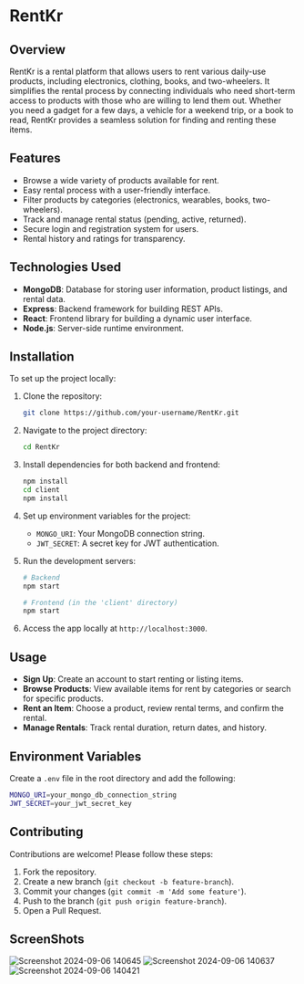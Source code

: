 # RentKr

## Overview

RentKr is a rental platform that allows users to rent various daily-use products, including electronics, clothing, books, and two-wheelers. It simplifies the rental process by connecting individuals who need short-term access to products with those who are willing to lend them out. Whether you need a gadget for a few days, a vehicle for a weekend trip, or a book to read, RentKr provides a seamless solution for finding and renting these items.

## Features

- Browse a wide variety of products available for rent.
- Easy rental process with a user-friendly interface.
- Filter products by categories (electronics, wearables, books, two-wheelers).
- Track and manage rental status (pending, active, returned).
- Secure login and registration system for users.
- Rental history and ratings for transparency.
  
## Technologies Used

- **MongoDB**: Database for storing user information, product listings, and rental data.
- **Express**: Backend framework for building REST APIs.
- **React**: Frontend library for building a dynamic user interface.
- **Node.js**: Server-side runtime environment.

## Installation

To set up the project locally:

1. Clone the repository:
   ```bash
   git clone https://github.com/your-username/RentKr.git
   ```
2. Navigate to the project directory:
   ```bash
   cd RentKr
   ```
3. Install dependencies for both backend and frontend:
   ```bash
   npm install
   cd client
   npm install
   ```
4. Set up environment variables for the project:
   - `MONGO_URI`: Your MongoDB connection string.
   - `JWT_SECRET`: A secret key for JWT authentication.
   
5. Run the development servers:
   ```bash
   # Backend
   npm start

   # Frontend (in the 'client' directory)
   npm start
   ```

6. Access the app locally at `http://localhost:3000`.

## Usage

- **Sign Up**: Create an account to start renting or listing items.
- **Browse Products**: View available items for rent by categories or search for specific products.
- **Rent an Item**: Choose a product, review rental terms, and confirm the rental.
- **Manage Rentals**: Track rental duration, return dates, and history.

## Environment Variables

Create a `.env` file in the root directory and add the following:

```bash
MONGO_URI=your_mongo_db_connection_string
JWT_SECRET=your_jwt_secret_key
```

## Contributing

Contributions are welcome! Please follow these steps:

1. Fork the repository.
2. Create a new branch (`git checkout -b feature-branch`).
3. Commit your changes (`git commit -m 'Add some feature'`).
4. Push to the branch (`git push origin feature-branch`).
5. Open a Pull Request.


## ScreenShots
![Screenshot 2024-09-06 140645](https://github.com/user-attachments/assets/4fe73783-14fb-4a5a-bbe2-9ec84654e5df)
![Screenshot 2024-09-06 140637](https://github.com/user-attachments/assets/6bbd22f3-a67c-4cbc-a92e-549fdf40e692)
![Screenshot 2024-09-06 140421](https://github.com/user-attachments/assets/1b027b22-2af0-4f05-8bd4-26fb76c9e94a)
